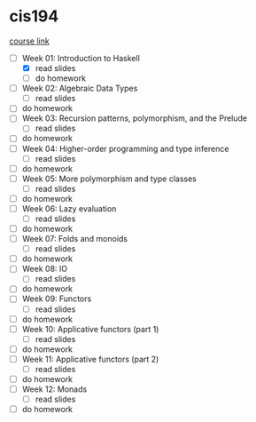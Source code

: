 # cis194

[course link](https://www.seas.upenn.edu/~cis1940/spring13/lectures.html)

- [ ] Week 01: Introduction to Haskell
  - [x] read slides
  - [ ] do homework
- [ ] Week 02: Algebraic Data Types
  - [ ] read slides
- [ ] do homework
- [ ] Week 03: Recursion patterns, polymorphism, and the Prelude
  - [ ] read slides
- [ ] do homework
- [ ] Week 04: Higher-order programming and type inference
  - [ ] read slides
- [ ] do homework
- [ ] Week 05: More polymorphism and type classes
  - [ ] read slides
- [ ] do homework
- [ ] Week 06: Lazy evaluation
  - [ ] read slides
- [ ] do homework
- [ ] Week 07: Folds and monoids
  - [ ] read slides
- [ ] do homework
- [ ] Week 08: IO
  - [ ] read slides
- [ ] do homework
- [ ] Week 09: Functors
  - [ ] read slides
- [ ] do homework
- [ ] Week 10: Applicative functors (part 1)
  - [ ] read slides
- [ ] do homework
- [ ] Week 11: Applicative functors (part 2)
  - [ ] read slides
- [ ] do homework
- [ ] Week 12: Monads 	 
  - [ ] read slides
- [ ] do homework